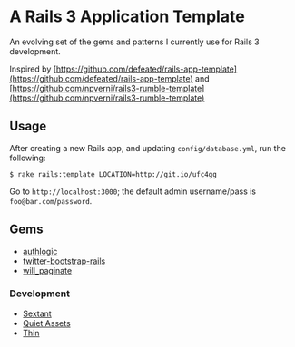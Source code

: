# A Rails 3 Application Template

An evolving set of the gems and patterns I currently use for Rails 3 development.  

Inspired by [https://github.com/defeated/rails-app-template](https://github.com/defeated/rails-app-template) and [https://github.com/npverni/rails3-rumble-template](https://github.com/npverni/rails3-rumble-template)

## Usage
After creating a new Rails app, and updating `config/database.yml`, run the following:
```
$ rake rails:template LOCATION=http://git.io/ufc4gg
```

Go to `http://localhost:3000`; the default admin username/pass is `foo@bar.com`/`password`.

## Gems

  * [authlogic](https://github.com/binarylogic/authlogic)
  * [twitter-bootstrap-rails](https://github.com/seyhunak/twitter-bootstrap-rails)
  * [will_paginate](https://github.com/mislav/will_paginate)

### Development

  * [Sextant](https://github.com/schneems/sextant/)
  * [Quiet Assets](https://github.com/evrone/quiet_assets/)
  * [Thin](https://github.com/macournoyer/thin/)